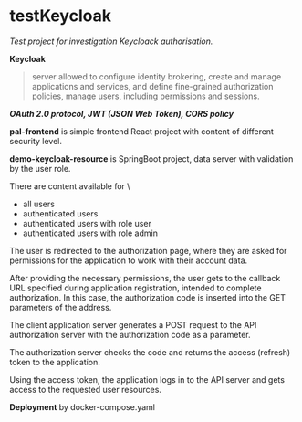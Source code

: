 # testKeycloak

*Test project for investigation Keycloack authorisation.*

**Keycloak** 
> server allowed to configure identity brokering, create and manage applications and services, and define fine-grained authorization policies, manage users, including permissions and sessions.

***OAuth 2.0  protocol, JWT (JSON Web Token), CORS policy***

**pal-frontend**  is simple frontend React project with content of different security level.

**demo-keycloak-resource** is SpringBoot project, data server with validation by the user role.

There are content available for \
- all users
- authenticated users
- authenticated users with role user
- authenticated users with role admin

The user is redirected to the authorization page, where they are asked for permissions for the application to work with their account data.

After providing the necessary permissions, the user gets to the callback URL specified during application registration, intended to complete authorization. In this case, the authorization code is inserted into the GET parameters of the address.

The client application server generates a POST request to the API authorization server with the authorization code as a parameter.

The authorization server checks the code and returns the access (refresh) token to the application.

Using the access token, the application logs in to the API server and gets access to the requested user resources.

**Deployment** by docker-compose.yaml
